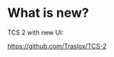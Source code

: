 # What is new?

TCS 2 with new UI:

https://github.com/Traslox/TCS-2


<!---
Traslox/Traslox is a ✨ special ✨ repository because its `README.md` (this file) appears on your GitHub profile.
You can click the Preview link to take a look at your changes.
--->
